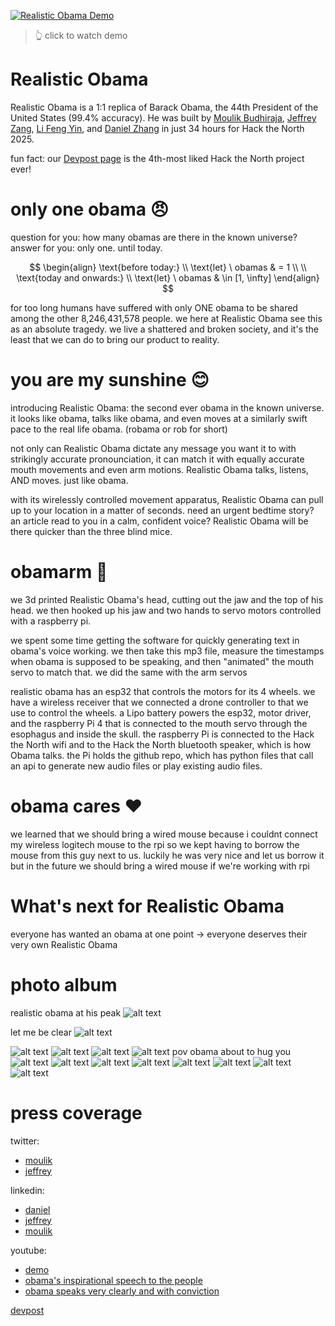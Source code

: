 [![Realistic Obama Demo](https://img.youtube.com/vi/umtdarMkHc0/0.jpg)](https://www.youtube.com/watch?v=umtdarMkHc0)

> 👆 click to watch demo

# Realistic Obama

Realistic Obama is a 1:1 replica of Barack Obama, the 44th President of the United States (99.4% accuracy). He was built by [Moulik Budhiraja](https://github.com/Moulik-Budhiraja), [Jeffrey Zang](https://github.com/jeffrey-zang), [Li Feng Yin](https://github.com/lifeng-yin-2), and [Daniel Zhang](https://github.com/Yourself1011) in just 34 hours for Hack the North 2025.

fun fact: our [Devpost page](https://devpost.com/software/realistic-obama) is the 4th-most liked Hack the North project ever!

# only one obama 😠

question for you: how many obamas are there in the known universe?
answer for you: only one. until today.

$$
\begin{align}
\text{before today:} \\
\text{let} \ obamas  & = 1
 \\
 \\
\text{today and onwards:} \\
\text{let} \ obamas  & \in [1, \infty]
\end{align}
$$

for too long humans have suffered with only ONE obama to be shared among the other 8,246,431,578 people. we here at Realistic Obama see this as an absolute tragedy. we live a shattered and broken society, and it's the least that we can do to bring our product to reality.

# you are my sunshine 😊

introducing Realistic Obama: the second ever obama in the known universe. it looks like obama, talks like obama, and even moves at a similarly swift pace to the real life obama. (robama or rob for short)

not only can Realistic Obama dictate any message you want it to with strikingly accurate pronounciation, it can match it with equally accurate mouth movements and even arm motions. Realistic Obama talks, listens, AND moves. just like obama.

with its wirelessly controlled movement apparatus, Realistic Obama can pull up to your location in a matter of seconds. need an urgent bedtime story? an article read to you in a calm, confident voice? Realistic Obama will be there quicker than the three blind mice.

# obamarm 💪

we 3d printed Realistic Obama's head, cutting out the jaw and the top of his head. we then hooked up his jaw and two hands to servo motors controlled with a raspberry pi.

we spent some time getting the software for quickly generating text in obama's voice working. we then take this mp3 file, measure the timestamps when obama is supposed to be speaking, and then "animated" the mouth servo to match that. we did the same with the arm servos

realistic obama has an esp32 that controls the motors for its 4 wheels. we have a wireless receiver that we connected a drone controller to that we use to control the wheels. a Lipo battery powers the esp32, motor driver, and the raspberry Pi 4 that is connected to the mouth servo through the esophagus and inside the skull. the raspberry Pi is connected to the Hack the North wifi and to the Hack the North bluetooth speaker, which is how Obama talks. the Pi holds the github repo, which has python files that call an api to generate new audio files or play existing audio files.

# obama cares ❤️

we learned that we should bring a wired mouse because i couldnt connect my wireless logitech mouse to the rpi so we kept having to borrow the mouse from this guy next to us. luckily he was very nice and let us borrow it but in the future we should bring a wired mouse if we're working with rpi

# What's next for Realistic Obama

everyone has wanted an obama at one point -> everyone deserves their very own Realistic Obama

# photo album

realistic obama at his peak
![alt text](assets/16303.png)

let me be clear
![alt text](assets/28784.png)

![alt text](assets/image.png)
![alt text](assets/79563.png)
![alt text](assets/image-1.png)
![alt text](assets/image-2.png)
pov obama about to hug you
![alt text](assets/image-3.png)
![alt text](assets/image-4.png)
![alt text](assets/75932.png)
![alt text](assets/image-5.png)
![alt text](assets/image-6.png)
![alt text](assets/13938.png)
![alt text](assets/image-7.png)
![alt text](assets/image-8.png)

# press coverage

twitter:

- [moulik](https://x.com/moulikb_/status/1967652977801351277)
- [jeffrey](https://x.com/jefcodes/status/1967662262421950795)

linkedin:

- [daniel](https://www.linkedin.com/feed/update/urn:li:activity:7373385638718578688/)
- [jeffrey](https://www.linkedin.com/feed/update/urn:li:activity:7373419082336878592/)
- [moulik](https://www.linkedin.com/feed/update/urn:li:activity:7373385166867660801/)

youtube:

- [demo](https://youtu.be/umtdarMkHc0)
- [obama's inspirational speech to the people](https://youtube.com/shorts/Fa0FEHtGpoU?feature=share)
- [obama speaks very clearly and with conviction](https://youtu.be/mz4jaUwGGXY)

[devpost](https://devpost.com/software/realistic-obama)
